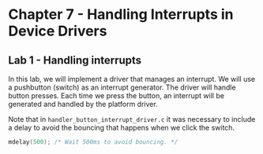 
# Chapter 7 - Handling Interrupts in Device Drivers


## Lab 1 - Handling interrupts

In this lab, we will implement a driver that manages an interrupt.
We will use a pushbutton (switch) as an interrupt generator. The driver
will handle button presses. Each time we press the button, an interrupt
will be generated and handled by the platform driver.

Note that in `handler_button_interrupt_driver.c` it was necessary
to include a delay to avoid the bouncing that happens when we click the switch.

```c
mdelay(500); /* Wait 500ms to avoid bouncing. */
```